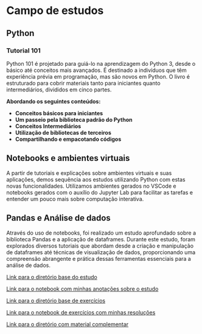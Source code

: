 # Campo de estudos

## Python
### Tutorial 101

Python 101 é projetado para guiá-lo na aprendizagem do Python 3, desde o básico até conceitos mais avançados. É destinado a indivíduos que têm experiência prévia em programação, mas são novos em Python. O livro é estruturado para cobrir materiais tanto para iniciantes quanto intermediários, divididos em cinco partes.

__Abordando os seguintes conteúdos:__

- __Conceitos básicos para iniciantes__
- __Um passeio pela biblioteca padrão do Python__
- __Conceitos Intermediários__
- __Utilização de bibliotecas de terceiros__
- __Compartilhando e empacotando códigos__

## 
## Notebooks e ambientes virtuais
  
A partir de tutoriais e explicações sobre ambientes virtuais e suas aplicações, demos sequência aos estudos utilizando Python com estas novas funcionalidades. Utilizamos ambientes gerados no VSCode e notebooks gerados com o auxílio do Jupyter Lab para facilitar as tarefas e entender um pouco mais sobre computação interativa.

##
## Pandas e Análise de dados

Através do uso de notebooks, foi realizado um estudo aprofundado sobre a biblioteca Pandas e a aplicação de dataframes. Durante este estudo, foram explorados diversos tutoriais que abordam desde a criação e manipulação de dataframes até técnicas de visualização de dados, proporcionando uma compreensão abrangente e prática dessas ferramentas essenciais para a análise de dados.


[Link para o diretório base do estudo](https://github.com/nicolas1707/pandas-workshop)

[Link para o notebook com minhas anotações sobre o estudo](https://github.com/nicolas1707/pandas-workshop/blob/main/notebooks/Anotações.ipynb)

[Link para o diretório base de exercícios](https://github.com/nicolas1707/pandas_exercises)

[Link para o notebook de exercícios com minhas resoluções](https://github.com/nicolas1707/pandas_exercises/blob/master/Resoluções.ipynb)

[Link para o diretório com material complementar](https://github.com/jvns/pandas-cookbook)






